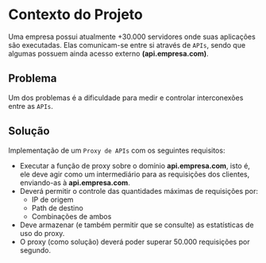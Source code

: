 # Contexto do Projeto

Uma empresa possui atualmente +30.000 servidores onde suas aplicações são executadas. Elas comunicam-se entre si através de `APIs`, sendo que algumas possuem ainda acesso externo **(api.empresa.com)**.

## Problema

Um dos problemas é a dificuldade para medir e controlar interconexões entre as `APIs`.

## Solução

Implementação de um `Proxy de APIs` com os seguintes requisitos:

-  Executar a função de proxy sobre o domínio **api.empresa.com**, isto é, ele deve agir como um intermediário para as requisições dos clientes, enviando-as à **api.empresa.com**.
- Deverá permitir o controle das quantidades máximas de requisições por:
    - IP de origem
    - Path de destino
    - Combinações de ambos
- Deve armazenar (e também permitir que se consulte) as estatísticas de uso do proxy.
- O proxy (como solução) deverá poder superar 50.000 requisições por segundo.